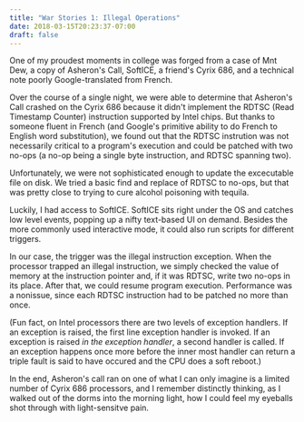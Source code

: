 ```yaml
---
title: "War Stories 1: Illegal Operations"
date: 2018-03-15T20:23:37-07:00
draft: false
---
```


One of my proudest moments in college was forged from a case of Mnt Dew, a copy
of Asheron's Call, SoftICE, a friend's Cyrix 686, and a technical note poorly
Google-translated from French.

Over the course of a single night, we were able to determine that Asheron's
Call crashed on the Cyrix 686 because it didn't implement the RDTSC (Read
Timestamp Counter) instruction supported by Intel chips. But thanks to someone
fluent in French (and Google's primitive ability to do French to English word
substitution), we found out that the RDTSC instrution was not necessarily
critical to a program's execution and could be patched with two no-ops (a no-op
being a single byte instruction, and RDTSC spanning two).

Unfortunately, we were not sophisticated enough to update the excecutable file
on disk. We tried a basic find and replace of RDTSC to no-ops, but
that was pretty close to trying to cure alcohol poisoning with tequila.

Luckily, I had access to SoftICE. SoftICE sits right under the OS and catches
low level events, popping up a nifty text-based UI on demand. Besides the
more commonly used interactive mode, it could also run scripts for different
triggers.

In our case, the trigger was the illegal instruction exception. When the
processor trapped an illegal instruction, we simply checked the value of
memory at the instruction pointer and, if it was RDTSC, write two no-ops in
its place. After that, we could resume program execution. Performance was a
nonissue, since each RDTSC instruction had to be patched no more than once.

(Fun fact, on Intel processors there are two levels of exception handlers. If
an exception is raised, the first line exception handler is invoked. If an
exception is raised *in the exception handler*, a second handler is called.
If an exception happens once more before the inner most handler can return
a triple fault is said to have occured and the CPU does a soft reboot.)

In the end, Asheron's call ran on one of what I can only imagine is a limited
number of Cyrix 686 processors, and I remember distinctly thinking, as I
walked out of the dorms into the morning light, how I could feel my eyeballs
shot through with light-sensitve pain.
